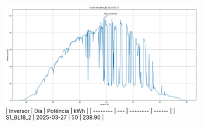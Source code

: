 ![My Image](27_03_2025-S1_BL18_2.png)
| Inversor | Dia | Potência | kWh    |
| -------- | --- | -------- | ------ |
| S1_BL18_2       | 2025-03-27  | 50       | 238.90 |